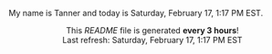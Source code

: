 My name is Tanner and today is Saturday, February 17, 1:17 PM EST.

<p align="center">This <i>README</i> file is generated <b>every 3 hours</b>!</br>Last refresh: Saturday, February 17, 1:17 PM EST<br /></p>
